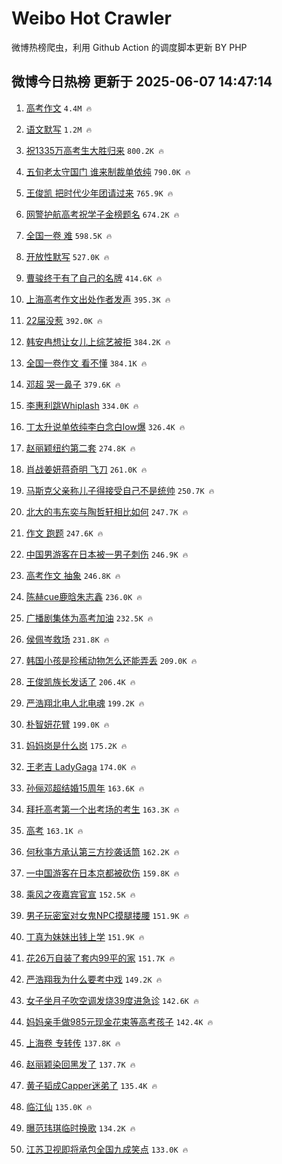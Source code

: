 # Weibo Hot Crawler 



微博热榜爬虫，利用 Github Action 的调度脚本更新 BY PHP 


## 微博今日热榜 更新于 2025-06-07 14:47:14 
1. [高考作文](https://s.weibo.com/weibo?q=%E9%AB%98%E8%80%83%E4%BD%9C%E6%96%87&t=31&band_rank=1&Refer=top) `4.4M 🔥` 

1. [语文默写](https://s.weibo.com/weibo?q=%E8%AF%AD%E6%96%87%E9%BB%98%E5%86%99&t=31&band_rank=2&Refer=top) `1.2M 🔥` 

1. [祝1335万高考生大胜归来](https://s.weibo.com/weibo?q=%23%E7%A5%9D1335%E4%B8%87%E9%AB%98%E8%80%83%E7%94%9F%E5%A4%A7%E8%83%9C%E5%BD%92%E6%9D%A5%23&t=31&band_rank=3&Refer=top) `800.2K 🔥` 

1. [五旬老太守国门 谁来制裁单依纯](https://s.weibo.com/weibo?q=%E4%BA%94%E6%97%AC%E8%80%81%E5%A4%AA%E5%AE%88%E5%9B%BD%E9%97%A8%20%E8%B0%81%E6%9D%A5%E5%88%B6%E8%A3%81%E5%8D%95%E4%BE%9D%E7%BA%AF&t=31&band_rank=4&Refer=top) `790.0K 🔥` 

1. [王俊凯 把时代少年团请过来](https://s.weibo.com/weibo?q=%E7%8E%8B%E4%BF%8A%E5%87%AF%20%E6%8A%8A%E6%97%B6%E4%BB%A3%E5%B0%91%E5%B9%B4%E5%9B%A2%E8%AF%B7%E8%BF%87%E6%9D%A5&t=31&band_rank=5&Refer=top) `765.9K 🔥` 

1. [网警护航高考祝学子金榜题名](https://s.weibo.com/weibo?q=%23%E7%BD%91%E8%AD%A6%E6%8A%A4%E8%88%AA%E9%AB%98%E8%80%83%E7%A5%9D%E5%AD%A6%E5%AD%90%E9%87%91%E6%A6%9C%E9%A2%98%E5%90%8D%23&t=31&band_rank=6&Refer=top) `674.2K 🔥` 

1. [全国一卷 难](https://s.weibo.com/weibo?q=%E5%85%A8%E5%9B%BD%E4%B8%80%E5%8D%B7%20%E9%9A%BE&t=31&band_rank=7&Refer=top) `598.5K 🔥` 

1. [开放性默写](https://s.weibo.com/weibo?q=%E5%BC%80%E6%94%BE%E6%80%A7%E9%BB%98%E5%86%99&t=31&band_rank=8&Refer=top) `527.0K 🔥` 

1. [曹骏终于有了自己的名牌](https://s.weibo.com/weibo?q=%E6%9B%B9%E9%AA%8F%E7%BB%88%E4%BA%8E%E6%9C%89%E4%BA%86%E8%87%AA%E5%B7%B1%E7%9A%84%E5%90%8D%E7%89%8C&t=31&band_rank=9&Refer=top) `414.6K 🔥` 

1. [上海高考作文出处作者发声](https://s.weibo.com/weibo?q=%23%E4%B8%8A%E6%B5%B7%E9%AB%98%E8%80%83%E4%BD%9C%E6%96%87%E5%87%BA%E5%A4%84%E4%BD%9C%E8%80%85%E5%8F%91%E5%A3%B0%23&t=31&band_rank=10&Refer=top) `395.3K 🔥` 

1. [22届没惹](https://s.weibo.com/weibo?q=22%E5%B1%8A%E6%B2%A1%E6%83%B9&t=31&band_rank=11&Refer=top) `392.0K 🔥` 

1. [韩安冉想让女儿上综艺被拒](https://s.weibo.com/weibo?q=%23%E9%9F%A9%E5%AE%89%E5%86%89%E6%83%B3%E8%AE%A9%E5%A5%B3%E5%84%BF%E4%B8%8A%E7%BB%BC%E8%89%BA%E8%A2%AB%E6%8B%92%23&t=31&band_rank=12&Refer=top) `384.2K 🔥` 

1. [全国一卷作文 看不懂](https://s.weibo.com/weibo?q=%E5%85%A8%E5%9B%BD%E4%B8%80%E5%8D%B7%E4%BD%9C%E6%96%87%20%E7%9C%8B%E4%B8%8D%E6%87%82&t=31&band_rank=13&Refer=top) `384.1K 🔥` 

1. [邓超 哭一鼻子](https://s.weibo.com/weibo?q=%E9%82%93%E8%B6%85%20%E5%93%AD%E4%B8%80%E9%BC%BB%E5%AD%90&t=31&band_rank=14&Refer=top) `379.6K 🔥` 

1. [李惠利跳Whiplash](https://s.weibo.com/weibo?q=%23%E6%9D%8E%E6%83%A0%E5%88%A9%E8%B7%B3Whiplash%23&t=31&band_rank=15&Refer=top) `334.0K 🔥` 

1. [丁太升说单依纯李白念白low爆](https://s.weibo.com/weibo?q=%23%E4%B8%81%E5%A4%AA%E5%8D%87%E8%AF%B4%E5%8D%95%E4%BE%9D%E7%BA%AF%E6%9D%8E%E7%99%BD%E5%BF%B5%E7%99%BDlow%E7%88%86%23&t=31&band_rank=16&Refer=top) `326.4K 🔥` 

1. [赵丽颖纽约第二套](https://s.weibo.com/weibo?q=%23%E8%B5%B5%E4%B8%BD%E9%A2%96%E7%BA%BD%E7%BA%A6%E7%AC%AC%E4%BA%8C%E5%A5%97%23&t=31&band_rank=17&Refer=top) `274.8K 🔥` 

1. [肖战姜妍蒋奇明 飞刀](https://s.weibo.com/weibo?q=%E8%82%96%E6%88%98%E5%A7%9C%E5%A6%8D%E8%92%8B%E5%A5%87%E6%98%8E%20%E9%A3%9E%E5%88%80&t=31&band_rank=18&Refer=top) `261.0K 🔥` 

1. [马斯克父亲称儿子得接受自己不是统帅](https://s.weibo.com/weibo?q=%23%E9%A9%AC%E6%96%AF%E5%85%8B%E7%88%B6%E4%BA%B2%E7%A7%B0%E5%84%BF%E5%AD%90%E5%BE%97%E6%8E%A5%E5%8F%97%E8%87%AA%E5%B7%B1%E4%B8%8D%E6%98%AF%E7%BB%9F%E5%B8%85%23&t=31&band_rank=19&Refer=top) `250.7K 🔥` 

1. [北大的韦东奕与陶哲轩相比如何](https://s.weibo.com/weibo?q=%23%E5%8C%97%E5%A4%A7%E7%9A%84%E9%9F%A6%E4%B8%9C%E5%A5%95%E4%B8%8E%E9%99%B6%E5%93%B2%E8%BD%A9%E7%9B%B8%E6%AF%94%E5%A6%82%E4%BD%95%23&t=31&band_rank=20&Refer=top) `247.7K 🔥` 

1. [作文 跑题](https://s.weibo.com/weibo?q=%E4%BD%9C%E6%96%87%20%E8%B7%91%E9%A2%98&t=31&band_rank=21&Refer=top) `247.6K 🔥` 

1. [中国男游客在日本被一男子刺伤](https://s.weibo.com/weibo?q=%23%E4%B8%AD%E5%9B%BD%E7%94%B7%E6%B8%B8%E5%AE%A2%E5%9C%A8%E6%97%A5%E6%9C%AC%E8%A2%AB%E4%B8%80%E7%94%B7%E5%AD%90%E5%88%BA%E4%BC%A4%23&t=31&band_rank=22&Refer=top) `246.9K 🔥` 

1. [高考作文 抽象](https://s.weibo.com/weibo?q=%E9%AB%98%E8%80%83%E4%BD%9C%E6%96%87%20%E6%8A%BD%E8%B1%A1&t=31&band_rank=23&Refer=top) `246.8K 🔥` 

1. [陈赫cue鹿晗朱志鑫](https://s.weibo.com/weibo?q=%23%E9%99%88%E8%B5%ABcue%E9%B9%BF%E6%99%97%E6%9C%B1%E5%BF%97%E9%91%AB%23&t=31&band_rank=24&Refer=top) `236.0K 🔥` 

1. [广播剧集体为高考加油](https://s.weibo.com/weibo?q=%E5%B9%BF%E6%92%AD%E5%89%A7%E9%9B%86%E4%BD%93%E4%B8%BA%E9%AB%98%E8%80%83%E5%8A%A0%E6%B2%B9&t=31&band_rank=25&Refer=top) `232.5K 🔥` 

1. [侯佩岑救场](https://s.weibo.com/weibo?q=%23%E4%BE%AF%E4%BD%A9%E5%B2%91%E6%95%91%E5%9C%BA%23&t=31&band_rank=26&Refer=top) `231.8K 🔥` 

1. [韩国小孩是珍稀动物怎么还能弄丢](https://s.weibo.com/weibo?q=%E9%9F%A9%E5%9B%BD%E5%B0%8F%E5%AD%A9%E6%98%AF%E7%8F%8D%E7%A8%80%E5%8A%A8%E7%89%A9%E6%80%8E%E4%B9%88%E8%BF%98%E8%83%BD%E5%BC%84%E4%B8%A2&t=31&band_rank=27&Refer=top) `209.0K 🔥` 

1. [王俊凯族长发话了](https://s.weibo.com/weibo?q=%23%E7%8E%8B%E4%BF%8A%E5%87%AF%E6%97%8F%E9%95%BF%E5%8F%91%E8%AF%9D%E4%BA%86%23&t=31&band_rank=28&Refer=top) `206.4K 🔥` 

1. [严浩翔北电人北电魂](https://s.weibo.com/weibo?q=%23%E4%B8%A5%E6%B5%A9%E7%BF%94%E5%8C%97%E7%94%B5%E4%BA%BA%E5%8C%97%E7%94%B5%E9%AD%82%23&t=31&band_rank=29&Refer=top) `199.2K 🔥` 

1. [朴智妍花臂](https://s.weibo.com/weibo?q=%23%E6%9C%B4%E6%99%BA%E5%A6%8D%E8%8A%B1%E8%87%82%23&t=31&band_rank=30&Refer=top) `199.0K 🔥` 

1. [妈妈岗是什么岗](https://s.weibo.com/weibo?q=%23%E5%A6%88%E5%A6%88%E5%B2%97%E6%98%AF%E4%BB%80%E4%B9%88%E5%B2%97%23&t=31&band_rank=31&Refer=top) `175.2K 🔥` 

1. [王老吉 LadyGaga](https://s.weibo.com/weibo?q=%E7%8E%8B%E8%80%81%E5%90%89%20LadyGaga&t=31&band_rank=32&Refer=top) `174.0K 🔥` 

1. [孙俪邓超结婚15周年](https://s.weibo.com/weibo?q=%23%E5%AD%99%E4%BF%AA%E9%82%93%E8%B6%85%E7%BB%93%E5%A9%9A15%E5%91%A8%E5%B9%B4%23&t=31&band_rank=33&Refer=top) `163.6K 🔥` 

1. [拜托高考第一个出考场的考生](https://s.weibo.com/weibo?q=%E6%8B%9C%E6%89%98%E9%AB%98%E8%80%83%E7%AC%AC%E4%B8%80%E4%B8%AA%E5%87%BA%E8%80%83%E5%9C%BA%E7%9A%84%E8%80%83%E7%94%9F&t=31&band_rank=34&Refer=top) `163.3K 🔥` 

1. [高考](https://s.weibo.com/weibo?q=%E9%AB%98%E8%80%83&t=31&band_rank=35&Refer=top) `163.1K 🔥` 

1. [何秋亊方承认第三方抄袭话筒](https://s.weibo.com/weibo?q=%23%E4%BD%95%E7%A7%8B%E4%BA%8A%E6%96%B9%E6%89%BF%E8%AE%A4%E7%AC%AC%E4%B8%89%E6%96%B9%E6%8A%84%E8%A2%AD%E8%AF%9D%E7%AD%92%23&t=31&band_rank=36&Refer=top) `162.2K 🔥` 

1. [一中国游客在日本京都被砍伤](https://s.weibo.com/weibo?q=%23%E4%B8%80%E4%B8%AD%E5%9B%BD%E6%B8%B8%E5%AE%A2%E5%9C%A8%E6%97%A5%E6%9C%AC%E4%BA%AC%E9%83%BD%E8%A2%AB%E7%A0%8D%E4%BC%A4%23&t=31&band_rank=37&Refer=top) `159.8K 🔥` 

1. [乘风之夜嘉宾官宣](https://s.weibo.com/weibo?q=%23%E4%B9%98%E9%A3%8E%E4%B9%8B%E5%A4%9C%E5%98%89%E5%AE%BE%E5%AE%98%E5%AE%A3%23&t=31&band_rank=38&Refer=top) `152.5K 🔥` 

1. [男子玩密室对女鬼NPC摸腿搂腰](https://s.weibo.com/weibo?q=%E7%94%B7%E5%AD%90%E7%8E%A9%E5%AF%86%E5%AE%A4%E5%AF%B9%E5%A5%B3%E9%AC%BCNPC%E6%91%B8%E8%85%BF%E6%90%82%E8%85%B0&t=31&band_rank=39&Refer=top) `151.9K 🔥` 

1. [丁真为妹妹出钱上学](https://s.weibo.com/weibo?q=%E4%B8%81%E7%9C%9F%E4%B8%BA%E5%A6%B9%E5%A6%B9%E5%87%BA%E9%92%B1%E4%B8%8A%E5%AD%A6&t=31&band_rank=40&Refer=top) `151.9K 🔥` 

1. [花26万自装了套内99平的家](https://s.weibo.com/weibo?q=%E8%8A%B126%E4%B8%87%E8%87%AA%E8%A3%85%E4%BA%86%E5%A5%97%E5%86%8599%E5%B9%B3%E7%9A%84%E5%AE%B6&t=31&band_rank=41&Refer=top) `151.7K 🔥` 

1. [严浩翔我为什么要考中戏](https://s.weibo.com/weibo?q=%23%E4%B8%A5%E6%B5%A9%E7%BF%94%E6%88%91%E4%B8%BA%E4%BB%80%E4%B9%88%E8%A6%81%E8%80%83%E4%B8%AD%E6%88%8F%23&t=31&band_rank=42&Refer=top) `149.2K 🔥` 

1. [女子坐月子吹空调发烧39度进急诊](https://s.weibo.com/weibo?q=%23%E5%A5%B3%E5%AD%90%E5%9D%90%E6%9C%88%E5%AD%90%E5%90%B9%E7%A9%BA%E8%B0%83%E5%8F%91%E7%83%A739%E5%BA%A6%E8%BF%9B%E6%80%A5%E8%AF%8A%23&t=31&band_rank=43&Refer=top) `142.6K 🔥` 

1. [妈妈亲手做985元现金花束等高考孩子](https://s.weibo.com/weibo?q=%23%E5%A6%88%E5%A6%88%E4%BA%B2%E6%89%8B%E5%81%9A985%E5%85%83%E7%8E%B0%E9%87%91%E8%8A%B1%E6%9D%9F%E7%AD%89%E9%AB%98%E8%80%83%E5%AD%A9%E5%AD%90%23&t=31&band_rank=44&Refer=top) `142.4K 🔥` 

1. [上海卷 专转传](https://s.weibo.com/weibo?q=%E4%B8%8A%E6%B5%B7%E5%8D%B7%20%E4%B8%93%E8%BD%AC%E4%BC%A0&t=31&band_rank=45&Refer=top) `137.8K 🔥` 

1. [赵丽颖染回黑发了](https://s.weibo.com/weibo?q=%23%E8%B5%B5%E4%B8%BD%E9%A2%96%E6%9F%93%E5%9B%9E%E9%BB%91%E5%8F%91%E4%BA%86%23&t=31&band_rank=46&Refer=top) `137.7K 🔥` 

1. [黄子韬成Capper迷弟了](https://s.weibo.com/weibo?q=%E9%BB%84%E5%AD%90%E9%9F%AC%E6%88%90Capper%E8%BF%B7%E5%BC%9F%E4%BA%86&t=31&band_rank=47&Refer=top) `135.4K 🔥` 

1. [临江仙](https://s.weibo.com/weibo?q=%E4%B8%B4%E6%B1%9F%E4%BB%99&t=31&band_rank=48&Refer=top) `135.0K 🔥` 

1. [曝范玮琪临时换歌](https://s.weibo.com/weibo?q=%23%E6%9B%9D%E8%8C%83%E7%8E%AE%E7%90%AA%E4%B8%B4%E6%97%B6%E6%8D%A2%E6%AD%8C%23&t=31&band_rank=49&Refer=top) `134.2K 🔥` 

1. [江苏卫视即将承包全国九成笑点](https://s.weibo.com/weibo?q=%E6%B1%9F%E8%8B%8F%E5%8D%AB%E8%A7%86%E5%8D%B3%E5%B0%86%E6%89%BF%E5%8C%85%E5%85%A8%E5%9B%BD%E4%B9%9D%E6%88%90%E7%AC%91%E7%82%B9&t=31&band_rank=50&Refer=top) `133.0K 🔥` 

